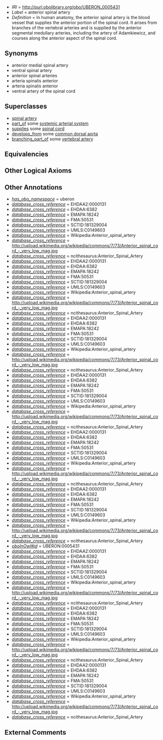  * *IRI* = http://purl.obolibrary.org/obo/UBERON_0005431
 * *Label* = anterior spinal artery
 * *Definition* = In human anatomy, the anterior spinal artery is the blood vessel that supplies the anterior portion of the spinal cord. It arises from branches of the vertebral arteries and is supplied by the anterior segmental medullary arteries, including the artery of Adamkiewicz, and courses along the anterior aspect of the spinal cord.

## Synonyms

 * anterior medial spinal artery
 * ventral spinal artery
 * anterior spinal arteries
 * arteria spinalis anterior
 * arteria spinalis anterior
 * ventral artery of the spinal cord

## Superclasses

 * [spinal artery](../../UBERON/58/UBERON_0002458.md)
 * [part_of](../../BFO/50/BFO_0000050.md) some [systemic arterial system](../../UBERON/71/UBERON_0004571.md)
 * [supplies](../../FMA/03/FMA_86003.md) some [spinal cord](../../UBERON/40/UBERON_0002240.md)
 * [develops_from](../../RO/02/RO_0002202.md) some [common dorsal aorta](../../UBERON/99/UBERON_0005599.md)
 * [branching_part_of](../../RO/80/RO_0002380.md) some [vertebral artery](../../UBERON/35/UBERON_0001535.md)

## Equivalencies


## Other Logical Axioms


## Other Annotations

 * *[has_obo_namespace](../../ce/oboInOwl#hasOBONamespace.md)* = uberon
 * *[database_cross_reference](../../ef/oboInOwl#hasDbXref.md)* = EHDAA2:0000131
 * *[database_cross_reference](../../ef/oboInOwl#hasDbXref.md)* = EHDAA:6382
 * *[database_cross_reference](../../ef/oboInOwl#hasDbXref.md)* = EMAPA:18242
 * *[database_cross_reference](../../ef/oboInOwl#hasDbXref.md)* = FMA:50531
 * *[database_cross_reference](../../ef/oboInOwl#hasDbXref.md)* = SCTID:181329004
 * *[database_cross_reference](../../ef/oboInOwl#hasDbXref.md)* = UMLS:C0149603
 * *[database_cross_reference](../../ef/oboInOwl#hasDbXref.md)* = Wikipedia:Anterior_spinal_artery
 * *[database_cross_reference](../../ef/oboInOwl#hasDbXref.md)* = http://upload.wikimedia.org/wikipedia/commons/7/73/Anterior_spinal_cord_-_very_low_mag.jpg
 * *[database_cross_reference](../../ef/oboInOwl#hasDbXref.md)* = ncithesaurus:Anterior_Spinal_Artery
 * *[database_cross_reference](../../ef/oboInOwl#hasDbXref.md)* = EHDAA2:0000131
 * *[database_cross_reference](../../ef/oboInOwl#hasDbXref.md)* = EHDAA:6382
 * *[database_cross_reference](../../ef/oboInOwl#hasDbXref.md)* = EMAPA:18242
 * *[database_cross_reference](../../ef/oboInOwl#hasDbXref.md)* = FMA:50531
 * *[database_cross_reference](../../ef/oboInOwl#hasDbXref.md)* = SCTID:181329004
 * *[database_cross_reference](../../ef/oboInOwl#hasDbXref.md)* = UMLS:C0149603
 * *[database_cross_reference](../../ef/oboInOwl#hasDbXref.md)* = Wikipedia:Anterior_spinal_artery
 * *[database_cross_reference](../../ef/oboInOwl#hasDbXref.md)* = http://upload.wikimedia.org/wikipedia/commons/7/73/Anterior_spinal_cord_-_very_low_mag.jpg
 * *[database_cross_reference](../../ef/oboInOwl#hasDbXref.md)* = ncithesaurus:Anterior_Spinal_Artery
 * *[database_cross_reference](../../ef/oboInOwl#hasDbXref.md)* = EHDAA2:0000131
 * *[database_cross_reference](../../ef/oboInOwl#hasDbXref.md)* = EHDAA:6382
 * *[database_cross_reference](../../ef/oboInOwl#hasDbXref.md)* = EMAPA:18242
 * *[database_cross_reference](../../ef/oboInOwl#hasDbXref.md)* = FMA:50531
 * *[database_cross_reference](../../ef/oboInOwl#hasDbXref.md)* = SCTID:181329004
 * *[database_cross_reference](../../ef/oboInOwl#hasDbXref.md)* = UMLS:C0149603
 * *[database_cross_reference](../../ef/oboInOwl#hasDbXref.md)* = Wikipedia:Anterior_spinal_artery
 * *[database_cross_reference](../../ef/oboInOwl#hasDbXref.md)* = http://upload.wikimedia.org/wikipedia/commons/7/73/Anterior_spinal_cord_-_very_low_mag.jpg
 * *[database_cross_reference](../../ef/oboInOwl#hasDbXref.md)* = ncithesaurus:Anterior_Spinal_Artery
 * *[database_cross_reference](../../ef/oboInOwl#hasDbXref.md)* = EHDAA2:0000131
 * *[database_cross_reference](../../ef/oboInOwl#hasDbXref.md)* = EHDAA:6382
 * *[database_cross_reference](../../ef/oboInOwl#hasDbXref.md)* = EMAPA:18242
 * *[database_cross_reference](../../ef/oboInOwl#hasDbXref.md)* = FMA:50531
 * *[database_cross_reference](../../ef/oboInOwl#hasDbXref.md)* = SCTID:181329004
 * *[database_cross_reference](../../ef/oboInOwl#hasDbXref.md)* = UMLS:C0149603
 * *[database_cross_reference](../../ef/oboInOwl#hasDbXref.md)* = Wikipedia:Anterior_spinal_artery
 * *[database_cross_reference](../../ef/oboInOwl#hasDbXref.md)* = http://upload.wikimedia.org/wikipedia/commons/7/73/Anterior_spinal_cord_-_very_low_mag.jpg
 * *[database_cross_reference](../../ef/oboInOwl#hasDbXref.md)* = ncithesaurus:Anterior_Spinal_Artery
 * *[database_cross_reference](../../ef/oboInOwl#hasDbXref.md)* = EHDAA2:0000131
 * *[database_cross_reference](../../ef/oboInOwl#hasDbXref.md)* = EHDAA:6382
 * *[database_cross_reference](../../ef/oboInOwl#hasDbXref.md)* = EMAPA:18242
 * *[database_cross_reference](../../ef/oboInOwl#hasDbXref.md)* = FMA:50531
 * *[database_cross_reference](../../ef/oboInOwl#hasDbXref.md)* = SCTID:181329004
 * *[database_cross_reference](../../ef/oboInOwl#hasDbXref.md)* = UMLS:C0149603
 * *[database_cross_reference](../../ef/oboInOwl#hasDbXref.md)* = Wikipedia:Anterior_spinal_artery
 * *[database_cross_reference](../../ef/oboInOwl#hasDbXref.md)* = http://upload.wikimedia.org/wikipedia/commons/7/73/Anterior_spinal_cord_-_very_low_mag.jpg
 * *[database_cross_reference](../../ef/oboInOwl#hasDbXref.md)* = ncithesaurus:Anterior_Spinal_Artery
 * *[database_cross_reference](../../ef/oboInOwl#hasDbXref.md)* = EHDAA2:0000131
 * *[database_cross_reference](../../ef/oboInOwl#hasDbXref.md)* = EHDAA:6382
 * *[database_cross_reference](../../ef/oboInOwl#hasDbXref.md)* = EMAPA:18242
 * *[database_cross_reference](../../ef/oboInOwl#hasDbXref.md)* = FMA:50531
 * *[database_cross_reference](../../ef/oboInOwl#hasDbXref.md)* = SCTID:181329004
 * *[database_cross_reference](../../ef/oboInOwl#hasDbXref.md)* = UMLS:C0149603
 * *[database_cross_reference](../../ef/oboInOwl#hasDbXref.md)* = Wikipedia:Anterior_spinal_artery
 * *[database_cross_reference](../../ef/oboInOwl#hasDbXref.md)* = http://upload.wikimedia.org/wikipedia/commons/7/73/Anterior_spinal_cord_-_very_low_mag.jpg
 * *[database_cross_reference](../../ef/oboInOwl#hasDbXref.md)* = ncithesaurus:Anterior_Spinal_Artery
 * *[oboInOwl#id](../../id/oboInOwl#id.md)* = UBERON:0005431
 * *[database_cross_reference](../../ef/oboInOwl#hasDbXref.md)* = EHDAA2:0000131
 * *[database_cross_reference](../../ef/oboInOwl#hasDbXref.md)* = EHDAA:6382
 * *[database_cross_reference](../../ef/oboInOwl#hasDbXref.md)* = EMAPA:18242
 * *[database_cross_reference](../../ef/oboInOwl#hasDbXref.md)* = FMA:50531
 * *[database_cross_reference](../../ef/oboInOwl#hasDbXref.md)* = SCTID:181329004
 * *[database_cross_reference](../../ef/oboInOwl#hasDbXref.md)* = UMLS:C0149603
 * *[database_cross_reference](../../ef/oboInOwl#hasDbXref.md)* = Wikipedia:Anterior_spinal_artery
 * *[database_cross_reference](../../ef/oboInOwl#hasDbXref.md)* = http://upload.wikimedia.org/wikipedia/commons/7/73/Anterior_spinal_cord_-_very_low_mag.jpg
 * *[database_cross_reference](../../ef/oboInOwl#hasDbXref.md)* = ncithesaurus:Anterior_Spinal_Artery
 * *[database_cross_reference](../../ef/oboInOwl#hasDbXref.md)* = EHDAA2:0000131
 * *[database_cross_reference](../../ef/oboInOwl#hasDbXref.md)* = EHDAA:6382
 * *[database_cross_reference](../../ef/oboInOwl#hasDbXref.md)* = EMAPA:18242
 * *[database_cross_reference](../../ef/oboInOwl#hasDbXref.md)* = FMA:50531
 * *[database_cross_reference](../../ef/oboInOwl#hasDbXref.md)* = SCTID:181329004
 * *[database_cross_reference](../../ef/oboInOwl#hasDbXref.md)* = UMLS:C0149603
 * *[database_cross_reference](../../ef/oboInOwl#hasDbXref.md)* = Wikipedia:Anterior_spinal_artery
 * *[database_cross_reference](../../ef/oboInOwl#hasDbXref.md)* = http://upload.wikimedia.org/wikipedia/commons/7/73/Anterior_spinal_cord_-_very_low_mag.jpg
 * *[database_cross_reference](../../ef/oboInOwl#hasDbXref.md)* = ncithesaurus:Anterior_Spinal_Artery
 * *[database_cross_reference](../../ef/oboInOwl#hasDbXref.md)* = EHDAA2:0000131
 * *[database_cross_reference](../../ef/oboInOwl#hasDbXref.md)* = EHDAA:6382
 * *[database_cross_reference](../../ef/oboInOwl#hasDbXref.md)* = EMAPA:18242
 * *[database_cross_reference](../../ef/oboInOwl#hasDbXref.md)* = FMA:50531
 * *[database_cross_reference](../../ef/oboInOwl#hasDbXref.md)* = SCTID:181329004
 * *[database_cross_reference](../../ef/oboInOwl#hasDbXref.md)* = UMLS:C0149603
 * *[database_cross_reference](../../ef/oboInOwl#hasDbXref.md)* = Wikipedia:Anterior_spinal_artery
 * *[database_cross_reference](../../ef/oboInOwl#hasDbXref.md)* = http://upload.wikimedia.org/wikipedia/commons/7/73/Anterior_spinal_cord_-_very_low_mag.jpg
 * *[database_cross_reference](../../ef/oboInOwl#hasDbXref.md)* = ncithesaurus:Anterior_Spinal_Artery

## External Comments

